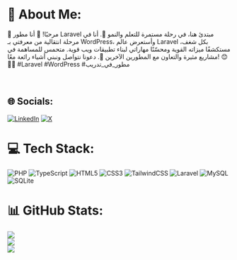 # 💫 About Me:
👋 مرحبًا! 👋 أنا مطور Laravel مبتدئ هنا، في رحلة مستمرة للتعلم والنمو 🌱. أنا في مرحلة انتقالية من معرفتي بـ WordPress، وأستعرض عالم Laravel بكل شغف، مستكشفًا ميزاته القوية ومحسّنًا مهاراتي لبناء تطبيقات ويب قوية. متحمس للمساهمة في مشاريع مثيرة والتعاون مع المطورين الآخرين 🚀. دعونا نتواصل ونبني أشياء رائعة معًا! 😊👨‍💻 #Laravel #WordPress #مطور_في_تدريب<br><br><br>


## 🌐 Socials:
[![LinkedIn](https://img.shields.io/badge/LinkedIn-%230077B5.svg?logo=linkedin&logoColor=white)](https://linkedin.com/in/https://www.linkedin.com/in/asa-ad-altabali-90493b203/) [![X](https://img.shields.io/badge/X-black.svg?logo=X&logoColor=white)](https://x.com/https://twitter.com/As3ad_moh) 

# 💻 Tech Stack:
![PHP](https://img.shields.io/badge/php-%23777BB4.svg?style=for-the-badge&logo=php&logoColor=white) ![TypeScript](https://img.shields.io/badge/typescript-%23007ACC.svg?style=for-the-badge&logo=typescript&logoColor=white) ![HTML5](https://img.shields.io/badge/html5-%23E34F26.svg?style=for-the-badge&logo=html5&logoColor=white) ![CSS3](https://img.shields.io/badge/css3-%231572B6.svg?style=for-the-badge&logo=css3&logoColor=white) ![TailwindCSS](https://img.shields.io/badge/tailwindcss-%2338B2AC.svg?style=for-the-badge&logo=tailwind-css&logoColor=white) ![Laravel](https://img.shields.io/badge/laravel-%23FF2D20.svg?style=for-the-badge&logo=laravel&logoColor=white) ![MySQL](https://img.shields.io/badge/mysql-%2300000f.svg?style=for-the-badge&logo=mysql&logoColor=white) ![SQLite](https://img.shields.io/badge/sqlite-%2307405e.svg?style=for-the-badge&logo=sqlite&logoColor=white)
# 📊 GitHub Stats:
![](https://github-readme-stats.vercel.app/api?username=As3ad10&theme=default&hide_border=false&include_all_commits=true&count_private=true)<br/>
![](https://github-readme-streak-stats.herokuapp.com/?user=As3ad10&theme=default&hide_border=false)<br/>
![](https://github-readme-stats.vercel.app/api/top-langs/?username=As3ad10&theme=default&hide_border=false&include_all_commits=true&count_private=true&layout=compact)

<!-- Proudly created with GPRM ( https://gprm.itsvg.in ) -->
